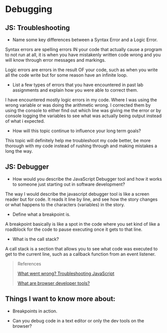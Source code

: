# Debugging

## JS: Troubleshooting

- Name some key differences between a Syntax Error and a Logic Error.

Syntax errors are spelling errors IN your code that actually cause a program to not run at all, it is when you have mistakenly written code wrong and you will know through error messages and markings.

Logic errors are errors in the result OF your code, such as when you write all the code write but for some reason have an infinite loop.

- List a few types of errors that you have encountered in past lab assignments and explain how you were able to correct them.

I have encountered mostly logic errors in my code. Where I was using the wrong variable or was doing the arithmetic wrong. I corrected them by using the console to either find out which line was giving me the error or by console logging the variables to see what was actually being output instead of what i expected.

- How will this topic continue to influence your long term goals?

This topic will definitely help me troubleshoot my code better, be more thorough with my code instead of rushing through and making mistakes a long the way. 

## JS: Debugger

- How would you describe the JavaScript Debugger tool and how it works to someone just starting out in software development?

The way I would describe the javascript debugger tool is like a screen reader but for code. It reads it line by line, and see how the story changes or what happens to the characters (variables) in the story. 

- Define what a breakpoint is.

A breakpoint basically is like a spot in the code where you set kind of like a roadblock for the code to pause executing once it gets to that line. 

- What is the call stack?

A call stack is a section that allows you to see what code was executed to get to the current line, such as a callback function from an event listener. 

>References
>
>[What went wrong? Troubleshooting JavaScript](https://developer.mozilla.org/en-US/docs/Learn/JavaScript/First_steps/What_went_wrong)
>
>[What are browser developer tools?](https://developer.mozilla.org/en-US/docs/Learn/Common_questions/What_are_browser_developer_tools#the_javascript_debugger)

## Things I want to know more about:

- Breakpoints in action.

- Can you debug code in a text editor or only the dev tools on the browser?